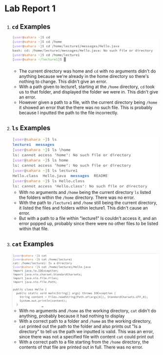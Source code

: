 # **Lab Report 1**
1. ## `cd` Examples
   ![Image](cdexamples.png)
    * The current directory was home and `cd` with no arguments didn't do anything because we're already in the home directory so there's nothing to change. This didn't give an error.
    * With a path given to lecture1, starting at the `/home` directory, `cd` took us to that folder, and displayed the folder we were in. This didn't give an error.
    * However given a path to a file, with the current directory being `/home` it showed an error that the there was no such file. This is probably because I inputted the path to the file incorrectly.
2. ## `ls` Examples
     ![Image](lsexamples.png)
     * With no arguments and `/home` being the current directory `ls` listed the folders within the `/home` directory. There was no error.
     * With the path to `/lecture1` and `/home` still being the current directory, it listed the files and folders within lecture1. This didn't cause an error.
     * But with a path to a file within "lecture1" ls couldn't access it, and an error popped up, probably since there were no other files to be listed within that file.
3. ## `cat` Examples
     ![Image](catexamples.png)
      * With no arguments and `/home` as the working directory, `cat` didn't do anything, probably because it had nothing to display
      * With a correct path to a folder and `/home` as the working directory, `cat` printed out the path to the folder and also prints out "Is a directory" to tell us the path we inputted is valid. This was an error, since there was not a specified file with content `cat` could print out
      * With a correct path to a file starting from the `/home` directory, the contents of that file are printed out in full. There was no error.

